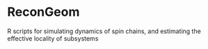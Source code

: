 # ReconGeom
R scripts for simulating dynamics of spin chains, and estimating the effective locality of subsystems
